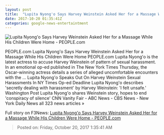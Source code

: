 ```yaml
---
layout: post
title:  "Lupita Nyong'o Says Harvey Weinstein Asked Her for a Massage While His Children Were Home - PEOPLE.com"
date: 2017-10-20 01:35:41Z
categories: google-news-entertaintment
---
```


![Lupita Nyong'o Says Harvey Weinstein Asked Her for a Massage While His Children Were Home - PEOPLE.com](http://peopledotcom.files.wordpress.com/2017/10/lupita-nyongo-harvey-weinstein.jpg?crop=0px%2C0px%2C1200px%2C630px&resize=1200%2C630)

PEOPLE.com Lupita Nyong'o Says Harvey Weinstein Asked Her for a Massage While His Children Were Home PEOPLE.com Lupita Nyong'o is the latest actress to accuse Harvey Weinstein of pattern of sexual harassment. In an emotional op-ed published in The New York Times Thursday, the Oscar-winning actress details a series of alleged uncomfortable encounters with the ... Lupita Nyong'o Speaks Out On Harvey Weinstein Sexual Harassments In NY Times Op-ed Deadline Lupita Nyong'o describes 'secretly dealing with harassment' by Harvey Weinstein: 'I felt unsafe.' Washington Post Lupita Nyong'o shares Weinstein story, hopes to end 'conspiracy of silence' CNN Vanity Fair - ABC News - CBS News - New York Daily News all 323 news articles »


Full story on F3News: [Lupita Nyong'o Says Harvey Weinstein Asked Her for a Massage While His Children Were Home - PEOPLE.com](http://www.f3nws.com/n/nuTQbG)

> Posted on: Friday, October 20, 2017 1:35:41 AM
